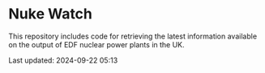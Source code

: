 # Nuke Watch

This repository includes code for retrieving the latest information available on the output of EDF nuclear power plants in the UK.

Last updated: 2024-09-22 05:13